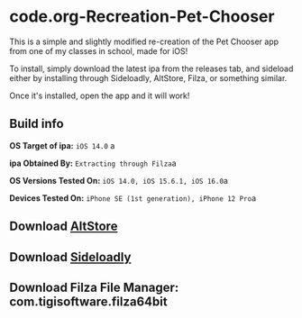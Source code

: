 # code.org-Recreation-Pet-Chooser
This is a simple and slightly modified re-creation of the Pet Chooser app from one of my classes in school, made for iOS!

To install, simply download the latest ipa from the releases tab, and sideload either by installing through Sideloadly,
AltStore, Filza, or something similar.

Once it's installed, open the app and it will work!

## Build info

**OS Target of ipa:** ```iOS 14.0``` a <br />

**ipa Obtained By:** ```Extracting through Filza```a <br />

**OS Versions Tested On:** ```iOS 14.0, iOS 15.6.1, iOS 16.0```a <br />

**Devices Tested On:** ```iPhone SE (1st generation), iPhone 12 Pro```a <br />


## Download [AltStore](https://altstore.io)
## Download [Sideloadly](https://sideloadly.io)
## Download Filza File Manager: **com.tigisoftware.filza64bit**
